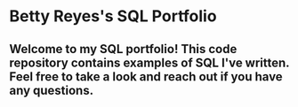 # Betty Reyes's SQL Portfolio


## Welcome to my SQL portfolio! This code repository contains examples of SQL I've written. Feel free to take a look and reach out if you have any questions.
